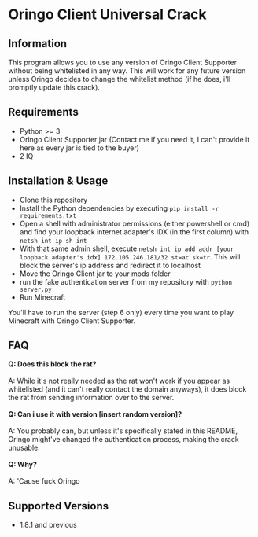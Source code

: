 # Oringo Client Universal Crack

## Information
This program allows you to use any version of Oringo Client Supporter without being whitelisted in any way. This will work for any future version unless Oringo decides to change the whitelist method (if he does, i'll promptly update this crack).

## Requirements
- Python >= 3
- Oringo Client Supporter jar (Contact me if you need it, I can't provide it here as every jar is tied to the buyer)
- 2 IQ

## Installation & Usage
- Clone this repository
- Install the Python dependencies by executing `pip install -r requirements.txt`
- Open a shell with administrator permissions (either powershell or cmd) and find your loopback internet adapter's IDX (in the first column) with `netsh int ip sh int`
- With that same admin shell, execute `netsh int ip add addr [your loopback adapter's idx] 172.105.246.181/32 st=ac sk=tr`. This will block the server's ip address and redirect it to localhost
- Move the Oringo Client jar to your mods folder
- run the fake authentication server from my repository with `python server.py`
- Run Minecraft

You'll have to run the server (step 6 only) every time you want to play Minecraft with Oringo Client Supporter.

## FAQ
**Q: Does this block the rat?**\
\
A: While it's not really needed as the rat won't work if you appear as whitelisted (and it can't really contact the domain anyways), it does block the rat from sending information over to the server.\
\
**Q: Can i use it with version [insert random version]?**\
\
A: You probably can, but unless it's specifically stated in this README, Oringo might've changed the authentication process, making the crack unusable.\
\
**Q: Why?**\
\
A: 'Cause fuck Oringo

## Supported Versions
- 1.8.1 and previous